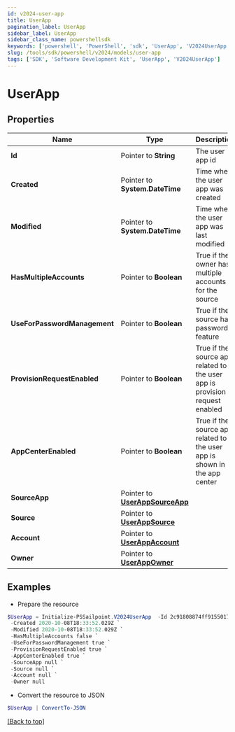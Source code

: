 ```yaml
---
id: v2024-user-app
title: UserApp
pagination_label: UserApp
sidebar_label: UserApp
sidebar_class_name: powershellsdk
keywords: ['powershell', 'PowerShell', 'sdk', 'UserApp', 'V2024UserApp'] 
slug: /tools/sdk/powershell/v2024/models/user-app
tags: ['SDK', 'Software Development Kit', 'UserApp', 'V2024UserApp']
---
```



# UserApp

## Properties

Name | Type | Description | Notes
------------ | ------------- | ------------- | -------------
**Id** |  Pointer to **String** | The user app id | [optional] 
**Created** |  Pointer to **System.DateTime** | Time when the user app was created | [optional] 
**Modified** |  Pointer to **System.DateTime** | Time when the user app was last modified | [optional] 
**HasMultipleAccounts** |  Pointer to **Boolean** | True if the owner has multiple accounts for the source | [optional] [default to $false]
**UseForPasswordManagement** |  Pointer to **Boolean** | True if the source has password feature | [optional] [default to $false]
**ProvisionRequestEnabled** |  Pointer to **Boolean** | True if the source app related to the user app is provision request enabled | [optional] [default to $false]
**AppCenterEnabled** |  Pointer to **Boolean** | True if the source app related to the user app is shown in the app center | [optional] [default to $true]
**SourceApp** |  Pointer to [**UserAppSourceApp**](user-app-source-app) |  | [optional] 
**Source** |  Pointer to [**UserAppSource**](user-app-source) |  | [optional] 
**Account** |  Pointer to [**UserAppAccount**](user-app-account) |  | [optional] 
**Owner** |  Pointer to [**UserAppOwner**](user-app-owner) |  | [optional] 

## Examples

- Prepare the resource
```powershell
$UserApp = Initialize-PSSailpoint.V2024UserApp  -Id 2c91808874ff91550175097daaec161c `
 -Created 2020-10-08T18:33:52.029Z `
 -Modified 2020-10-08T18:33:52.029Z `
 -HasMultipleAccounts false `
 -UseForPasswordManagement true `
 -ProvisionRequestEnabled true `
 -AppCenterEnabled true `
 -SourceApp null `
 -Source null `
 -Account null `
 -Owner null
```

- Convert the resource to JSON
```powershell
$UserApp | ConvertTo-JSON
```


[[Back to top]](#) 


